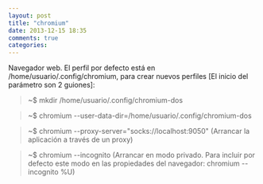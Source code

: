 ```yaml
---
layout: post
title: "chromium"
date: 2013-12-15 18:35
comments: true
categories: 
---
```

Navegador web. El perfil por defecto está en /home/usuario/.config/chromium, para crear nuevos perfiles [El inicio del parámetro son 2 guiones]:

>~$ mkdir /home/usuario/.config/chromium-dos

>~$ chromium --user-data-dir=/home/usuario/.config/chromium-dos

>~$ chromium --proxy-server="socks://localhost:9050" (Arrancar la aplicación a través de un proxy)

>~$ chromium --incognito (Arrancar en modo privado. Para incluir por defecto este modo en las propiedades del navegador: chromium --incognito %U)

